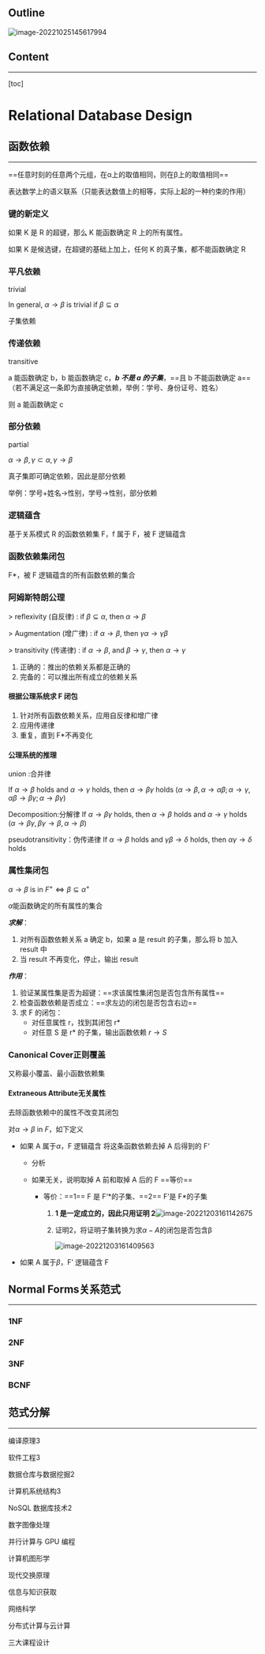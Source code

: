 ## Outline

![image-20221025145617994](https://wangleidetuchuang.oss-cn-beijing.aliyuncs.com/img/image-20221025145617994.png)

## Content

---

[toc]

# Relational Database Design 

## 函数依赖

---

==任意时刻的任意两个元组，在α上的取值相同，则在β上的取值相同==

表达数学上的语义联系（只能表达数值上的相等，实际上起的一种约束的作用）

### 键的新定义

如果 K 是 R 的超键，那么 K 能函数确定 R 上的所有属性。

如果 K 是候选键，在超键的基础上加上，任何 K 的真子集，都不能函数确定 R

### 平凡依赖

trivial

In general, $\alpha \to \beta$ is trivial if $\beta \subseteq \alpha$

子集依赖

### 传递依赖

transitive

a 能函数确定 b，b 能函数确定 c，***b 不是 a 的子集***，==且 b 不能函数确定 a==（若不满足这一条即为直接确定依赖，举例：学号、身份证号、姓名）

则 a 能函数确定 c

### 部分依赖

partial

$\alpha\to\beta,\gamma\subset\alpha,\gamma\to\beta$

真子集即可确定依赖，因此是部分依赖

举例：学号+姓名→性别，学号→性别，部分依赖

### 逻辑蕴含

基于关系模式 R 的函数依赖集 F，f 属于 F，被 F 逻辑蕴含

### 函数依赖集闭包

F*，被 F 逻辑蕴含的所有函数依赖的集合

### 阿姆斯特朗公理

$>$ reflexivity (自反律) : if $\beta \subseteq \alpha$, then $\alpha \rightarrow \beta$

$>$ Augmentation (增广律) : if $\alpha \rightarrow \beta$, then $\gamma \alpha \rightarrow \gamma \beta$

$>$ transitivity (传递律) : if $\alpha \rightarrow \beta$, and $\beta \rightarrow \gamma$, then $\alpha \rightarrow \gamma$

1. 正确的：推出的依赖关系都是正确的
2. 完备的：可以推出所有成立的依赖关系

#### 根据公理系统求 F 闭包

1. 针对所有函数依赖关系，应用自反律和增广律
2. 应用传递律
3. 重复，直到 F*不再变化

#### 公理系统的推理

 union :合并律

If $\alpha \rightarrow \beta$ holds and $\alpha \rightarrow \gamma$ holds, then $\alpha \rightarrow \beta \gamma$ holds $(\alpha \rightarrow \beta, \alpha \rightarrow \alpha \beta ; \alpha \rightarrow \gamma, \alpha \beta \rightarrow \beta \gamma ; \alpha \rightarrow \beta \gamma)$

Decomposition:分解律
If $\alpha \rightarrow \beta \gamma$ holds, then $\alpha \rightarrow \beta$ holds and $\alpha \rightarrow \gamma$ holds $(\alpha \rightarrow \beta \gamma, \beta \gamma \rightarrow \beta, \alpha \rightarrow \beta)$

pseudotransitivity：伪传递律
If $\alpha \rightarrow \beta$ holds and $\gamma \beta \rightarrow \delta$ holds, then $\alpha \gamma \rightarrow \delta$ holds

### 属性集闭包

$\alpha \rightarrow \beta$ is in $F^{+} \Leftrightarrow \beta \subseteq \alpha^{+}$

$\alpha$能函数确定的所有属性的集合

***求解***：

1. 对所有函数依赖关系 a 确定 b，如果 a 是 result 的子集，那么将 b 加入 result 中
2. 当 result 不再变化，停止，输出 result

***作用***：

1. 验证某属性集是否为超键：==求该属性集闭包是否包含所有属性==
2. 检查函数依赖是否成立：==求左边的闭包是否包含右边==
3. 求 F 的闭包：
   - 对任意属性 r，找到其闭包 r*
   - 对任意 S 是 r* 的子集，输出函数依赖 $r\rightarrow S$

### Canonical Cover正则覆盖

又称最小覆盖、最小函数依赖集

#### Extraneous Attribute无关属性

去除函数依赖中的属性不改变其闭包

对$\alpha \rightarrow \beta$ in $F$，如下定义

- 如果 A 属于$\alpha$，F 逻辑蕴含 将这条函数依赖去掉 A 后得到的 F‘

  - 分析

  - 如果无关，说明取掉 A 前和取掉 A 后的 F ==等价==

    - 等价：==1== F 是 F‘*的子集、==2== F’是 F\*的子集

      1. **1 是一定成立的，因此只用证明 2**![image-20221203161142675](https://wangleidetuchuang.oss-cn-beijing.aliyuncs.com/img/image-20221203161142675.png)

      2. 证明2，将证明子集转换为求$\alpha-A$的闭包是否包含β

         ![image-20221203161409563](https://wangleidetuchuang.oss-cn-beijing.aliyuncs.com/img/image-20221203161409563.png)

- 如果 A 属于$\beta$，F’ 逻辑蕴含 F

## Normal Forms关系范式

---

### 1NF





### 2NF





### 3NF





### BCNF





## 范式分解

---





















编译原理3

软件工程3

数据仓库与数据挖掘2

计算机系统结构3

NoSQL 数据库技术2



数字图像处理

并行计算与 GPU 编程

计算机图形学

现代交换原理

信息与知识获取

网络科学

分布式计算与云计算



三大课程设计

